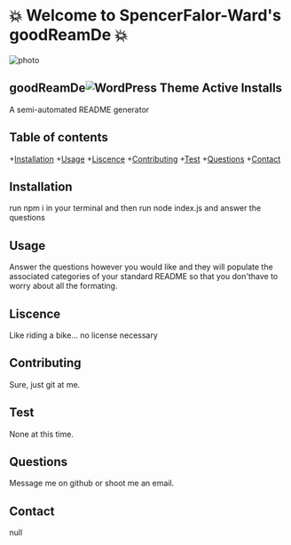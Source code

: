 # :boom: Welcome to SpencerFalor-Ward's goodReamDe :boom:

![photo](https://avatars0.githubusercontent.com/u/56806215?v=4)

## goodReamDe![WordPress Theme Active Installs](https://img.shields.io/wordpress/theme/installs/twentysixteen)

A semi-automated README generator

## Table of contents

+[Installation](#Installation)
+[Usage](#Usage)
+[Liscence](#Liscence)
+[Contributing](#Contributing)
+[Test](#Test)
+[Questions](#Questions)
+[Contact](#Contact)

## Installation

run npm i in your terminal and then run node index.js and answer the questions

## Usage

Answer the questions however you would like and they will populate the associated categories of your standard README so that you don'thave to worry about all the formating.

## Liscence

Like riding a bike... no license necessary

## Contributing

Sure, just git at me.

## Test

None at this time.

## Questions

Message me on github or shoot me an email.

## Contact

null
